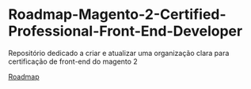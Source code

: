 # Roadmap-Magento-2-Certified-Professional-Front-End-Developer
Repositório dedicado a criar e atualizar uma organização clara para certificação de front-end do magento 2

[Roadmap](https://raw.githubusercontent.com/filipecavalc/Roadmap-Magento-2-Certified-Professional-Front-End-Developer/main/Profissional%20Certificado%20Front%20End%20%20Magento%202.png)
